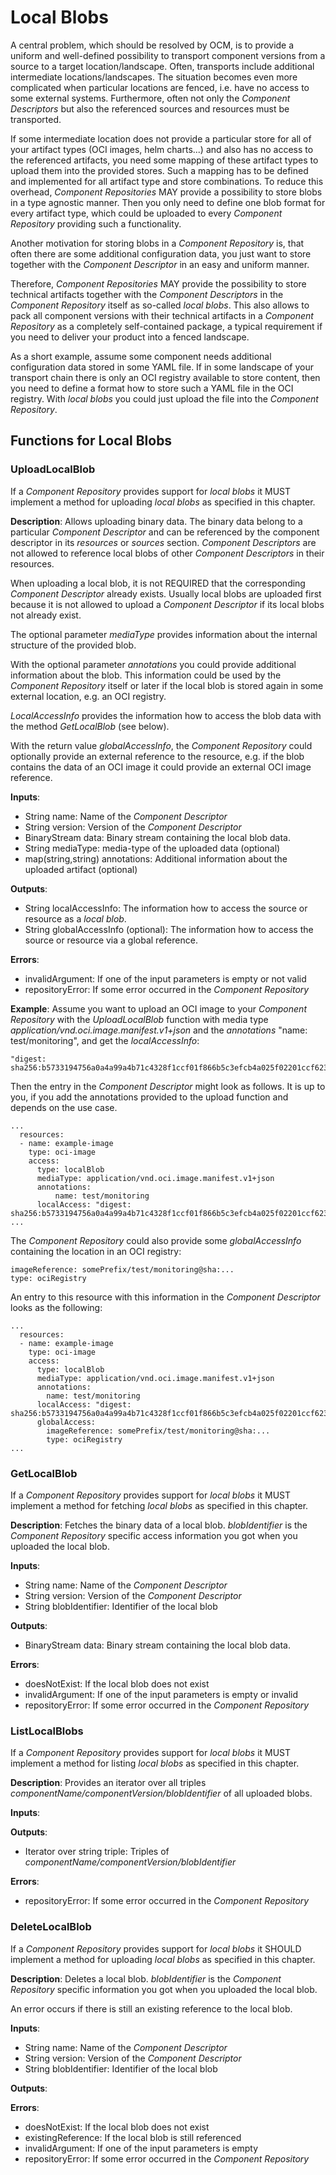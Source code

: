 # Local Blobs

A central problem, which should be resolved by OCM, is to provide a uniform and well-defined possibility to transport 
component versions from a source to a target location/landscape. Often, transports include additional 
intermediate locations/landscapes. The situation becomes even more complicated when particular locations are fenced, 
i.e. have no access to some external systems. Furthermore, often not only the *Component Descriptors* but also the 
referenced sources and resources must be transported. 

If some intermediate location does not provide a particular store for all of your artifact types (OCI 
images, helm charts...) and also has no access to the referenced artifacts, you need some mapping of these artifact 
types to upload them into the provided stores. Such a mapping has to be defined and implemented for all artifact type 
and store combinations. To reduce this overhead, *Component Repositories* MAY provide a possibility to store blobs in 
a type agnostic manner. Then you only need to define one blob format for every artifact type, which could be uploaded 
to every *Component Repository* providing such a functionality.

Another motivation for storing blobs in a *Component Repository* is, that often there are some additional
configuration data, you just want to store together with the *Component Descriptor* in an easy and uniform manner. 

Therefore, *Component Repositories* MAY provide the possibility to store technical artifacts together with the 
*Component Descriptors* in the *Component Repository* itself as so-called *local blobs*. This also allows to pack all 
component versions with their technical artifacts in a *Component Repository* as a completely self-contained package, a 
typical requirement if you need to deliver your product into a fenced landscape. 

As a short example, assume some component needs additional configuration data stored in some YAML file. If 
in some landscape of your transport chain there is only an OCI registry available to store content, then you need to 
define a format how to store such a YAML file in the OCI registry. With *local blobs* you could just upload the file into
the *Component Repository*. 

## Functions for Local Blobs

### UploadLocalBlob

If a *Component Repository* provides support for *local blobs* it MUST implement a method for uploading *local blobs*
as specified in this chapter.

**Description**: Allows uploading binary data. The binary data belong to a particular *Component Descriptor*
and can be referenced by the component descriptor in its *resources* or *sources* section.
*Component Descriptors* are not allowed to reference local blobs of other *Component Descriptors* in their resources.

When uploading a local blob, it is not REQUIRED that the corresponding *Component Descriptor* already exists.
Usually local blobs are uploaded first because it is not allowed to upload a *Component Descriptor* if its local
blobs not already exist.

The optional parameter *mediaType* provides information about the internal structure of the provided blob.

With the optional parameter *annotations* you could provide additional information about the blob. This information
could be used by the *Component Repository* itself or later if the local blob is stored again in some external
location, e.g. an OCI registry.

*LocalAccessInfo* provides the information how to access the blob data with the method *GetLocalBlob* (see below).

With the return value *globalAccessInfo*, the *Component Repository* could optionally provide an external reference to
the resource, e.g. if the blob contains the data of an OCI image it could provide an external OCI image reference.

**Inputs**:

- String name: Name of the *Component Descriptor*
- String version: Version of the *Component Descriptor*
- BinaryStream data: Binary stream containing the local blob data.
- String mediaType: media-type of the uploaded data (optional)
- map(string,string) annotations: Additional information about the uploaded artifact (optional)

**Outputs**:

- String localAccessInfo: The information how to access the source or resource as a *local blob*.
- String globalAccessInfo (optional): The information how to access the source or resource via a global reference.

**Errors**:

- invalidArgument: If one of the input parameters is empty or not valid
- repositoryError: If some error occurred in the *Component Repository*

**Example**:
Assume you want to upload an OCI image to your *Component Repository* with the *UploadLocalBlob* function with media type
*application/vnd.oci.image.manifest.v1+json* and the *annotations* "name: test/monitoring", and get the *localAccessInfo*:

```
"digest: sha256:b5733194756a0a4a99a4b71c4328f1ccf01f866b5c3efcb4a025f02201ccf623"
```

Then the entry in the *Component Descriptor* might look as follows. It is up to you, if you add the annotations
provided to the upload function and depends on the use case.

```
...
  resources:
  - name: example-image
    type: oci-image
    access:
      type: localBlob
      mediaType: application/vnd.oci.image.manifest.v1+json
      annotations:
          name: test/monitoring
      localAccess: "digest: sha256:b5733194756a0a4a99a4b71c4328f1ccf01f866b5c3efcb4a025f02201ccf623"
... 
```

The *Component Repository* could also provide some *globalAccessInfo* containing the location in an OCI registry:

```
imageReference: somePrefix/test/monitoring@sha:...
type: ociRegistry
```

An entry to this resource with this information in the *Component Descriptor* looks as the following:

```
...
  resources:
  - name: example-image
    type: oci-image
    access:
      type: localBlob
      mediaType: application/vnd.oci.image.manifest.v1+json
      annotations:
        name: test/monitoring
      localAccess: "digest: sha256:b5733194756a0a4a99a4b71c4328f1ccf01f866b5c3efcb4a025f02201ccf623"
      globalAccess: 
        imageReference: somePrefix/test/monitoring@sha:...
        type: ociRegistry
... 
```

### GetLocalBlob

If a *Component Repository* provides support for *local blobs* it MUST implement a method for fetching *local blobs*
as specified in this chapter.

**Description**: Fetches the binary data of a local blob. *blobIdentifier* is the *Component Repository* specific
access information you got when you uploaded the local blob.

**Inputs**:

- String name: Name of the *Component Descriptor*
- String version: Version of the *Component Descriptor*
- String blobIdentifier: Identifier of the local blob

**Outputs**:

- BinaryStream data: Binary stream containing the local blob data.

**Errors**:

- doesNotExist: If the local blob does not exist
- invalidArgument: If one of the input parameters is empty or invalid
- repositoryError: If some error occurred in the *Component Repository*

### ListLocalBlobs

If a *Component Repository* provides support for *local blobs* it MUST implement a method for listing *local blobs*
as specified in this chapter.

**Description**: Provides an iterator over all triples *componentName/componentVersion/blobIdentifier* of all
uploaded blobs. 

**Inputs**:

**Outputs**:

- Iterator over string triple: Triples of *componentName/componentVersion/blobIdentifier*

**Errors**:

- repositoryError: If some error occurred in the *Component Repository*

### DeleteLocalBlob

If a *Component Repository* provides support for *local blobs* it SHOULD implement a method for uploading *local blobs*
as specified in this chapter.

**Description**: Deletes a local blob. *blobIdentifier* is the *Component Repository* specific
information you got when you uploaded the local blob.

An error occurs if there is still an existing reference to the local blob.

**Inputs**:

- String name: Name of the *Component Descriptor*
- String version: Version of the *Component Descriptor*
- String blobIdentifier: Identifier of the local blob

**Outputs**:

**Errors**:

- doesNotExist: If the local blob does not exist
- existingReference: If the local blob is still referenced
- invalidArgument: If one of the input parameters is empty
- repositoryError: If some error occurred in the *Component Repository*